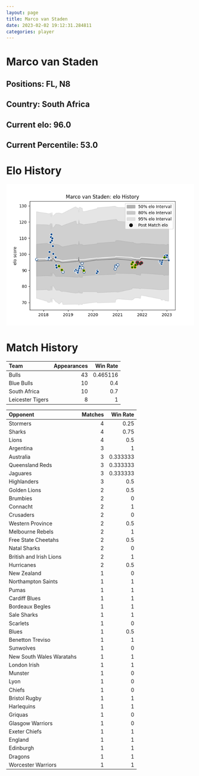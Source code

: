 ```yaml
---  
layout: page  
title: Marco van Staden  
date: 2023-02-02 19:12:31.284811  
categories: player  
---
```

# Marco van Staden

## Positions: FL, N8

## Country: South Africa

## Current elo: 96.0

## Current Percentile: 53.0

# Elo History


![elo history](history_MarcovanStaden.png)
# Match History


| Team             |   Appearances |   Win Rate |
|:-----------------|--------------:|-----------:|
| Bulls            |            43 |   0.465116 |
| Blue Bulls       |            10 |   0.4      |
| South Africa     |            10 |   0.7      |
| Leicester Tigers |             8 |   1        |

| Opponent                 |   Matches |   Win Rate |
|:-------------------------|----------:|-----------:|
| Stormers                 |         4 |   0.25     |
| Sharks                   |         4 |   0.75     |
| Lions                    |         4 |   0.5      |
| Argentina                |         3 |   1        |
| Australia                |         3 |   0.333333 |
| Queensland Reds          |         3 |   0.333333 |
| Jaguares                 |         3 |   0.333333 |
| Highlanders              |         3 |   0.5      |
| Golden Lions             |         2 |   0.5      |
| Brumbies                 |         2 |   0        |
| Connacht                 |         2 |   1        |
| Crusaders                |         2 |   0        |
| Western Province         |         2 |   0.5      |
| Melbourne Rebels         |         2 |   1        |
| Free State Cheetahs      |         2 |   0.5      |
| Natal Sharks             |         2 |   0        |
| British and Irish Lions  |         2 |   1        |
| Hurricanes               |         2 |   0.5      |
| New Zealand              |         1 |   0        |
| Northampton Saints       |         1 |   1        |
| Pumas                    |         1 |   1        |
| Cardiff Blues            |         1 |   1        |
| Bordeaux Begles          |         1 |   1        |
| Sale Sharks              |         1 |   1        |
| Scarlets                 |         1 |   0        |
| Blues                    |         1 |   0.5      |
| Benetton Treviso         |         1 |   1        |
| Sunwolves                |         1 |   0        |
| New South Wales Waratahs |         1 |   1        |
| London Irish             |         1 |   1        |
| Munster                  |         1 |   0        |
| Lyon                     |         1 |   0        |
| Chiefs                   |         1 |   0        |
| Bristol Rugby            |         1 |   1        |
| Harlequins               |         1 |   1        |
| Griquas                  |         1 |   0        |
| Glasgow Warriors         |         1 |   0        |
| Exeter Chiefs            |         1 |   1        |
| England                  |         1 |   1        |
| Edinburgh                |         1 |   1        |
| Dragons                  |         1 |   1        |
| Worcester Warriors       |         1 |   1        |